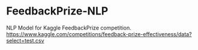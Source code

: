 # FeedbackPrize-NLP
NLP Model for Kaggle FeedbackPrize competition. 
https://www.kaggle.com/competitions/feedback-prize-effectiveness/data?select=test.csv

